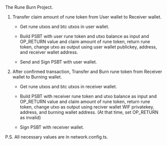 The Rune Burn Project.

1. Transfer claim amount of rune token from User wallet to Receiver wallet. 

    - Get rune utxos and btc utxos in user wallet.

    - Build PSBT with user rune token and utxo balance as input and OP_RETURN value and claim amount of rune token, return rune token, change utxo as output using user wallet publickey, address, and receiver wallet address.

    - Send and Sign PSBT with user wallet.


2. After confirmed transaction, Transfer and Burn rune token from Receiver wallet to Burning wallet.

    - Get rune utxos and btc utxos in receiver wallet.

    - Build PSBT with receiver rune token and utxo balance as input and OP_RETURN value and claim amount of rune token, return rune token, change utxo as output using reciver wallet WIF privatekey, address, and burning wallet address.
    (At that time, set OP_RETURN as invalid)

    - Sign PSBT with receiver wallet.


P.S. All necessary values are in network.config.ts.
